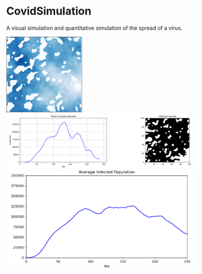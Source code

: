 # CovidSimulation
A visual simulation and quantitative simulation of the spread of a virus.

<img src="Images/CVirusInfectedPopulationImage.png" width="200">

<img src="Images/CVirusInfectedPopulationPlot.png" width="2000">

<img src="Images/CVirusInfectedPopulationPlot2.png" width="500">
